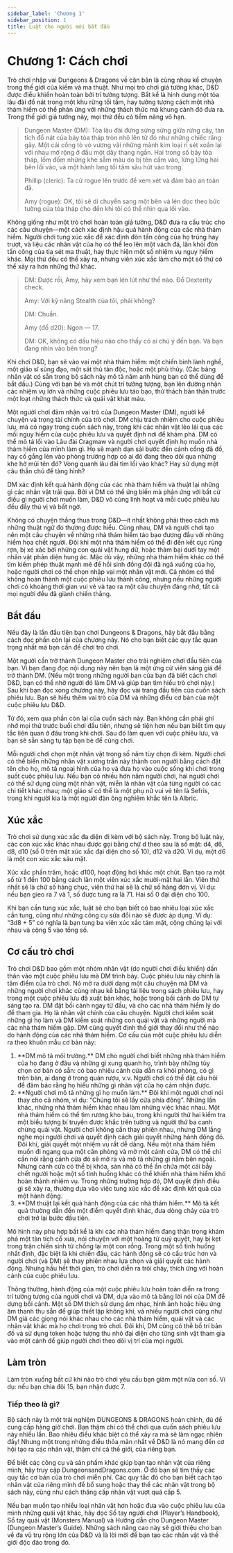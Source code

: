 ```yaml
---
sidebar_label: 'Chương 1'
sidebar_position: 1
title: Luật cho người mới bắt đầu
---
```


# Chương 1: Cách chơi

Trò chơi nhập vai Dungeons & Dragons về căn bản là cùng nhau kể chuyện trong thế giới của kiếm và ma thuật. Như mọi trò chơi giả tưởng khác, D&D được điều khiển hoàn toàn bởi trí tưởng tượng. Bất kể là hình dung một tòa lâu đài đổ nát trong một khu rừng tối tăm, hay tưởng tượng cách một nhà thám hiểm có thể phản ứng với những thách thức mà khung cảnh đó đưa ra. Trong thế giới giả tưởng này, mọi thứ đều có tiềm năng vô hạn.

> Dungeon Master (DM): Tòa lâu đài đứng sừng sững giữa rừng cây, tàn tích đổ nát của bảy tòa tháp tròn nhô lên từ đó như những chiếc răng gãy. Một cái cổng tò vò vương vãi những mảnh kim loại rỉ sét xoắn lại với nhau mở rộng ở đầu một dãy thang ngắn.
> Hai trong số bảy tòa tháp, lốm đốm những khe sẫm màu do bị tên cắm vào, lừng lững hai bên lối vào, và một hành lang tối tăm sâu hút vào trong.
>
> Phillip (cleric): Ta cử rogue lên trước để xem xét và đảm bảo an toàn đã.
>
> Amy (rogue): OK, tôi sẽ di chuyển sang một bên và lẻn dọc theo bức tường của tòa tháp cho đến khi tôi có thể nhìn qua lối vào.

Không giống như một trò chơi hoàn toàn giả tưởng, D&D đưa ra cấu trúc cho các câu chuyện—một cách xác định hậu quả hành động của các nhà thám hiểm. Người chơi tung xúc xắc để xác định đòn tấn công của họ trúng hay trượt, và liệu các nhân vật của họ có thể leo lên một vách đá, lăn khỏi đòn tấn công của tia sét ma thuật, hay thực hiện một số nhiệm vụ nguy hiểm khác. Mọi thứ đều có thể xảy ra, nhưng viên xúc xắc làm cho một số thứ có thể xảy ra hơn những thứ khác.

> DM: Được rồi, Amy, hãy xem bạn lén lút như thế nào. Đổ Dexterity check.
>
> Amy: Với kỹ năng Stealth của tôi, phải không?
> 
> DM: Chuẩn.
>
> Amy (đổ d20): Ngon — 17.
>
> DM: OK, không có dấu hiệu nào cho thấy có ai chú ý đến bạn. Và bạn đang nhìn vào bên trong?

Khi chơi D&D, bạn sẽ vào vai một nhà thám hiểm: một chiến binh lành nghề, một giáo sĩ sùng đạo, một sát thủ tàn độc, hoặc một phù thủy. (Các bảng nhân vật có sẵn trong bộ sách này mô tả năm anh hùng bạn có thể dùng để bắt đầu.) Cùng với bạn bè và một chút trí tưởng tượng, bạn lên đường nhận các nhiệm vụ lớn và những cuộc phiêu lưu táo bạo, thử thách bản thân trước một loạt những thách thức và quái vật khát máu.

Một người chơi đảm nhận vai trò của Dungeon Master (DM), người kể chuyện và trọng tài chính của trò chơi. DM chịu trách nhiệm cho cuộc phiêu lưu, mà có ngay trong cuốn sách này, trong khi các nhân vật lèo lái qua các mối nguy hiểm của cuộc phiêu lưu và quyết định nơi để khám phá. DM có thể mô tả lối vào Lâu đài Cragmaw và người chơi quyết định họ muốn nhà thám hiểm của mình làm gì. Họ sẽ mạnh dạn sải bước đến cánh cổng đã đổ, hay cố gắng lẻn vào phòng trường hợp có ai đó đang theo dõi qua những khe hở mũi tên đó? Vòng quanh lâu đài tìm lối vào khác? Hay sử dụng một câu thần chú để tàng hình?


DM xác định kết quả hành động của các nhà thám hiểm và thuật lại những gì các nhân vật trải qua. Bởi vì DM có thể ứng biến mà phản ứng với bất cứ điều gì người chơi muốn làm, D&D vô cùng linh hoạt và mỗi cuộc phiêu lưu đều đầy thú vị và bất ngờ.

Không có chuyện thắng thua trong D&D—ít nhất không phải theo cách mà những thuật ngữ đó thường được hiểu. Cùng nhau, DM và người chơi tạo nên một câu chuyện về những nhà thám hiểm táo bạo đương đầu với những hiểm họa chết người. Đôi khi một nhà thám hiểm có thể đi đến kết cục rùng rợn, bị xé xác bởi những con quái vật hung dữ, hoặc thảm bại dưới tay một nhân vật phản diện hung ác. Mặc dù vậy, những nhà thám hiểm khác có thể tìm kiếm phép thuật mạnh mẽ để hồi sinh đồng đội đã ngã xuống của họ, hoặc người chơi có thể chọn nhập vai một nhân vật mới. Cả nhóm có thể không hoàn thành một cuộc phiêu lưu thành công, nhưng nếu những người chơi có khoảng thời gian vui vẻ và tạo ra một câu chuyện đáng nhớ, tất cả mọi người đều đã giành chiến thắng.

## Bắt đầu

Nếu đây là lần đầu tiên bạn chơi Dungeons & Dragons, hãy bắt đầu bằng cách đọc phần còn lại của chương này. Nó cho bạn biết các quy tắc quan trọng nhất mà bạn cần để chơi trò chơi.

Một người cần trở thành Dungeon Master cho trải nghiệm chơi đầu tiên của bạn. Vì bạn đang đọc nội dung này nên bạn là một ứng cử viên sáng giá để trở thành DM. (Nếu một trong những người bạn của bạn đã biết cách chơi D&D, bạn có thể nhờ người đó làm DM và giúp bạn tìm hiểu trò chơi này.) Sau khi bạn đọc xong chương này, hãy đọc vài trang đầu tiên của cuốn sách phiêu lưu. Bạn sẽ hiểu thêm vai trò của DM và những điều cơ bản của một cuộc phiêu lưu D&D.

Từ đó, xem qua phần còn lại của cuốn sách này. Bạn không cần phải ghi nhớ mọi thứ trước buổi chơi đầu tiên, nhưng sẽ tiện hơn nếu bạn biết tìm quy tắc liên quan ở đâu trong khi chơi. Sau đó làm quen với cuộc phiêu lưu, và bạn sẽ sẵn sàng tụ tập bạn bè để cùng chơi.

Mỗi người chơi chọn một nhân vật trong số năm tùy chọn đi kèm. Người chơi có thể biến những nhân vật xương trần này thành con người bằng cách đặt tên cho họ, mô tả ngoại hình của họ và đưa họ vào cuộc sống khi chơi trong suốt cuộc phiêu lưu. Nếu bạn có nhiều hơn năm người chơi, hai người chơi có thể sử dụng cùng một nhân vật, miễn là nhân vật của từng người có các chi tiết khác nhau; một giáo sĩ có thể là một phụ nữ vui vẻ tên là Sefris, trong khi người kia là một người đàn ông nghiêm khắc tên là Albric.

## Xúc xắc

Trò chơi sử dụng xúc xắc đa diện đi kèm với bộ sách này. Trong bộ luật này, các con xúc xắc khác nhau được gọi bằng chữ d theo sau là số mặt: d4, d6, d8, d10 (số 0 trên mặt xúc xắc đại diện cho số 10), d12 và d20. Ví dụ, một d6 là một con xúc xắc sáu mặt.

Xúc xắc phần trăm, hoặc d100, hoạt động hơi khác một chút. Bạn tạo ra một số từ 1 đến 100 bằng cách lăn một viên xúc xắc mười-mặt hai lần. Viên thứ nhất sẽ là chữ số hàng chục, viên thứ hai sẽ là chữ số hàng đơn vị. Ví dụ: nếu bạn gieo ra 7 và 1, số được tung ra là 71. Hai số 0 đại diện cho 100.

Khi bạn cần tung xúc xắc, luật sẽ cho bạn biết có bao nhiêu loại xúc xắc cần tung, cũng như những công cụ sửa đổi nào sẽ được áp dụng. Ví dụ: “3d8 + 5” có nghĩa là bạn tung ba viên xúc xắc tám mặt, cộng chúng lại với nhau và cộng 5 vào tổng số.

## Cơ cấu trò chơi

Trò chơi D&D bao gồm một nhóm nhân vật (do người chơi điều khiển) dấn thân vào một cuộc phiêu lưu mà DM trình bày. Cuộc phiêu lưu này chính là tâm điểm của trò chơi. Nó mở ra dưới dạng một câu chuyện mà DM và những người chơi khác cùng nhau kể bằng tài liệu trong sách phiêu lưu, hay trong một cuộc phiêu lưu đã xuất bản khác, hoặc trong bối cảnh do DM tự sáng tạo ra. DM đặt bối cảnh ngay từ đầu, và cho các nhà thám hiểm lý do để tham gia. Họ là nhân vật chính của câu chuyện. Người chơi kiểm soát những gì họ làm và DM kiểm soát những con quái vật và những người mà các nhà thám hiểm gặp. DM cũng quyết định thế giới thay đổi như thế nào do hành động của các nhà thám hiểm. Cơ cấu của một cuộc phiêu lưu diễn ra theo khuôn mẫu cơ bản này:

<ol>
  <li>**DM mô tả môi trường.** DM cho người chơi biết những nhà thám hiểm của họ đang ở đâu và những gì xung quanh họ, trình bày những tùy chọn cơ bản có sẵn: có bao nhiêu cánh cửa dẫn ra khỏi phòng, có gì trên bàn, ai đang ở trong quán rượu, v.v. Người chơi có thể đặt câu hỏi để đảm bảo rằng họ hiểu những gì nhân vật của họ cảm nhận được.</li>

 <li>**Người chơi mô tả những gì họ muốn làm.** Đôi khi một người chơi nói thay cho cả nhóm, ví dụ: “Chúng tôi sẽ lấy cửa phía đông”. Những lần khác, những nhà thám hiểm khác nhau làm những việc khác nhau. Một nhà thám hiểm có thể tìm rương kho báu, trong khi người thứ hai kiểm tra một biểu tượng bí truyền được khắc trên tường và người thứ ba canh chừng quái vật. Người chơi không cần thay phiên nhau, nhưng DM lắng nghe mọi người chơi và quyết định cách giải quyết những hành động đó.
  Đôi khi, giải quyết một nhiệm vụ rất dễ dàng. Nếu một nhà thám hiểm muốn đi ngang qua một căn phòng và mở một cánh cửa, DM có thể chỉ cần nói rằng cánh cửa đó sẽ mở ra và mô tả những gì nằm bên ngoài. Nhưng cánh cửa có thể bị khóa, sàn nhà có thể ẩn chứa một cái bẫy chết người hoặc một số tình huống khác có thể khiến nhà thám hiểm khó hoàn thành nhiệm vụ. Trong những trường hợp đó, DM quyết định điều gì sẽ xảy ra, thường dựa vào việc tung xúc xắc để xác định kết quả của một hành động.
</li>
  <li>**DM thuật lại kết quả hành động của các nhà thám hiểm.** Mô tả kết quả thường dẫn đến một điểm quyết định khác, đưa dòng chảy của trò chơi trở lại bước đầu tiên.</li>
</ol>
Mô hình này phù hợp bất kể là khi các nhà thám hiểm đang thận trọng khám phá một tàn tích cổ xưa, nói chuyện với một hoàng tử quỷ quyệt, hay bị kẹt trong trận chiến sinh tử chống lại một con rồng.
Trong một số tình huống nhất định, đặc biệt là khi chiến đấu, các hành động sẽ có cấu trúc hơn và người chơi (và DM) sẽ thay phiên nhau lựa chọn và giải quyết các hành động. Nhưng hầu hết thời gian, trò chơi diễn ra trôi chảy, thích ứng với hoàn cảnh của cuộc phiêu lưu.

Thông thường, hành động của một cuộc phiêu lưu hoàn toàn diễn ra trong trí tưởng tượng của người chơi và DM, dựa vào mô tả bằng lời nói của DM để dựng bối cảnh. Một số DM thích sử dụng âm nhạc, hình ảnh hoặc hiệu ứng âm thanh thu sẵn để giúp thiết lập không khí, và nhiều người chơi cũng như DM giả các giọng nói khác nhau cho các nhà thám hiểm, quái vật và các nhân vật khác mà họ chơi trong trò chơi. Đôi khi, DM cũng có thể bố trí bản đồ và sử dụng token  hoặc tượng thu nhỏ đại diện cho từng sinh vật tham gia vào một cảnh để giúp người chơi theo dõi vị trí của mọi người.

## Làm tròn
Làm tròn xuống bất cứ khi nào trò chơi yêu cầu bạn giảm một nửa con số. Ví dụ: nếu bạn chia đôi 15, bạn nhận được 7.

### Tiếp theo là gì?
Bộ sách này là một trải nghiệm DUNGEONS & DRAGONS hoàn chỉnh, đủ để cung cấp hàng giờ chơi. Bạn thậm chí có thể chơi qua cuốn sách phiêu lưu này nhiều lần. Bao nhiêu điều khác biệt có thể xảy ra mà sẽ làm ngạc nhiên đấy! Nhưng một trong những điều thỏa mãn nhất về D&D là nó mang đến cơ hội tạo ra các nhân vật, thậm chí cả thế giới, của riêng bạn.

Để biết các công cụ và sản phẩm khác giúp bạn tạo nhân vật của riêng mình, hãy truy cập DungeonsandDragons.com. Ở đó bạn sẽ tìm thấy các quy tắc cơ bản của trò chơi miễn phí. Các quy tắc đó cho bạn biết cách tạo nhân vật của riêng mình để bổ sung hoặc thay thế các nhân vật trong bộ sách này, cũng như cách thăng cấp nhân vật vượt quá cấp 5.

Nếu bạn muốn tạo nhiều loại nhân vật hơn hoặc đưa vào cuộc phiêu lưu của mình những quái vật khác, hãy đọc Sổ tay người chơi (Player’s Handbook), Sổ tay quái vật (Monsters Manual) và Hướng dẫn cho Dungeon Master (Dungeon Master’s Guide). Những sách nâng cao này sẽ giới thiệu cho bạn về đa vũ trụ rộng lớn của D&D và là lời mời để bạn tạo các nhân vật và thế giới độc đáo trong đó.
